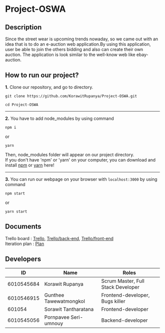 # Project-OSWA

## Description

Since the street wear is upcoming trends nowaday, so we came out with an idea that is to do an e-auction web application.By using this application, user be able to join the others bidding and also can create their own auction. The application is look similar to the well-know web like ebay-auction.

## How to run our project?

**1.** Clone our repository, and go to directory.

```
git clone https://github.com/KorawitRupanya/Project-OSWA.git
```

```
cd Project-OSWA
```

<hr>

**2.**  You have to add node_modules by using command 
```
npm i
```
or 
```
yarn
```

Then, node_modules folder will appear on our project directory.</br>
If you don't have 'npm' or 'yarn' on your computer, you can download and install [npm](https://www.npmjs.com/get-npm) or [yarn](https://yarnpkg.com/en/docs/install#mac-stable) here!

<hr>

**3.**  You can run our webpage on your browser with `localhost:3000` by using command 
```
npm start
``` 
or 
```
yarn start
```

## Documents

Trello board : [Trello](https://trello.com/b/myhM5Ihs), [Trello/back-end](https://trello.com/b/TtDLhCaC), [Trello/front-end](https://trello.com/b/nYyXxN0K)</br>
Iteration plan : [Plan](https://github.com/KorawitRupanya/Project-OSWA/wiki/Plan)

## Developers

| ID         | Name                   | Roles                              |
| ---------- | ---------------------- | ---------------------------------- |
| 6010545684 | Korawit Rupanya        | Scrum Master, Full Stack Developer |
| 6010546915 | Gunthee Tawewatmongkol | Frontend-developer, Bugs killer    |
| 601054     | Sorawit Tantharatana   | Frontend-developer                 |
| 6010545056 | Pornpavee Seri-umnouy  | Backend-developer                  |
